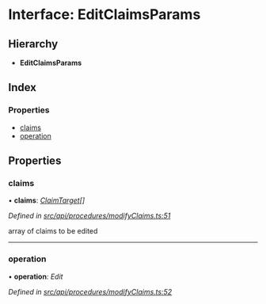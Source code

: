 # Interface: EditClaimsParams

## Hierarchy

* **EditClaimsParams**

## Index

### Properties

* [claims](editclaimsparams.md#claims)
* [operation](editclaimsparams.md#operation)

## Properties

###  claims

• **claims**: *[ClaimTarget](claimtarget.md)[]*

*Defined in [src/api/procedures/modifyClaims.ts:51](https://github.com/PolymathNetwork/polymesh-sdk/blob/56921667/src/api/procedures/modifyClaims.ts#L51)*

array of claims to be edited

___

###  operation

• **operation**: *Edit*

*Defined in [src/api/procedures/modifyClaims.ts:52](https://github.com/PolymathNetwork/polymesh-sdk/blob/56921667/src/api/procedures/modifyClaims.ts#L52)*

